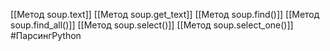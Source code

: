 
[[Метод soup.text]]
[[Метод soup.get_text]]
[[Метод soup.find()]]
[[Метод soup.find_all()]]
[[Метод soup.select()]]
[[Метод soup.select_one()]]
#ПарсингPython 